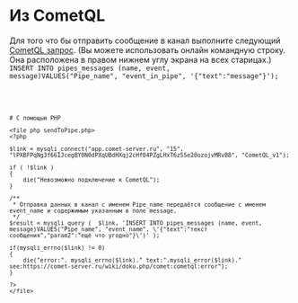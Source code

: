 
# Из CometQL
Для того что бы отправить сообщение в канал выполните следующий [CometQL запрос](comet:cometql). (Вы можете использовать онлайн командную строку. Она расположена в правом нижнем углу экрана на всех старицах.)
<code sql>
INSERT INTO pipes_messages (name, event, message)VALUES("Pipe_name", "event_in_pipe", '{"text":"message"}');

```


# С помощью PHP

<file php sendToPipe.php>
<?php

$link = mysqli_connect("app.comet-server.ru", "15", "lPXBFPqNg3f661JcegBY0N0dPXqUBdHXqj2cHf04PZgLHxT6z55e20ozojvMRvB8", "CometQL_v1");
 
if ( !$link )
{ 
    die("Невозможно подключение к CometQL");
}
 
/**
 * Отправка данных в канал с именем Pipe_name передаётся сообщение с именем event_name и содержимым указанным в поле message.
 */
$result = mysqli_query (  $link, 'INSERT INTO pipes_messages (name, event, message)VALUES("Pipe_name", "event_name", \'{"text":"текст сообщения","param2":"ещё что угодно"}\')' );

if(mysqli_errno($link) != 0)
{
    die("error:". mysqli_errno($link)." text:".mysqli_error($link)." see:https://comet-server.ru/wiki/doku.php/comet:cometql:error");
}

?>
</file>
 